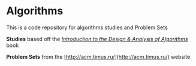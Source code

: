 # Algorithms 

This is a code repository for algorithms studies and Problem Sets

**Studies** based off the [*Introduction to the Design & Analysis of Algorithms*](https://www.amazon.com/Introduction-Design-Analysis-Algorithms-2nd/dp/0321358287/) book

**Problem Sets** from the [http://acm.timus.ru/](http://acm.timus.ru/) website
